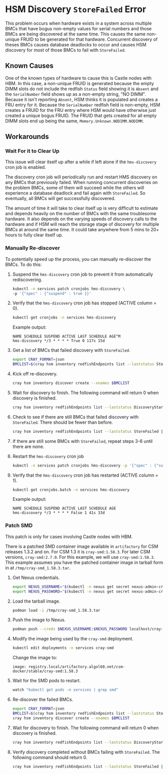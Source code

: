 # HSM Discovery `StoreFailed` Error

This problem occurs when hardware exists in a system across multiple BMCs that have bogus non-empty values for serial numbers and those BMCs are being discovered at the same time. This causes the same non-unique FRUID to be generated for that hardware.
Concurrent discovery of theses BMCs causes database deadlocks to occur and causes HSM discovery for most of those BMCs to fail with `StoreFailed`.

## Known Causes

One of the known types of hardware to cause this is Castle nodes with HBM.
In this case, a non-unique FRUID is generated because the empty DIMM slots do not include the redfish `Status` field showing it is `Absent` and the `SerialNumber` field shows up as a non-empty string, "NO DIMM".
Because it isn't reporting `Absent`, HSM thinks it is populated and creates a FRU entry for it.
Because the `SerialNumber` redfish field is non-empty, HSM creates a FRUID for the FRU entry where HSM would have otherwise just created a unique bogus FRUID.
The FRUID that gets created for all empty DIMM slots end up being the same, `Memory.Unknown.NODIMM.NODIMM`.

## Workarounds

### Wait For it to Clear Up

This issue will clear itself up after a while if left alone if the `hms-discovery` cron job is enabled.

The discovery cron job will periodically run and restart HMS discovery on any BMCs that previously failed.
When running concurrent discoveries on the problem BMCs, some of them will succeed while the others will experience a database deadlock and fail again with `StoreFailed`. So eventually, all BMCs will get successfully discovered.

The amount of time it will take to clear itself up is very difficult to estimate and depends heavily on the number of BMCs with the same troublesome hardware.
It also depends on the varying speeds of discovery calls to the hardware and if HSM will reach the storage stage of discovery for multiple BMCs at around the same time. It could take anywhere from 5 mins to 20+ hours to fully clear itself up.

### Manually Re-discover

To potentially speed up the process, you can manually re-discover the BMCs. To do this:

1. Suspend the `hms-discovery` cron job to prevent it from automatically rediscovering.

    ```bash
    kubectl -n services patch cronjobs hms-discovery \
    -p '{"spec" : {"suspend" : true }}'
    ```

2. Verify that the `hms-discovery` cron job has stopped (ACTIVE column = 0).

    ```bash
    kubectl get cronjobs -n services hms-discovery
    ```

    Example output:

    ```text
    NAME SCHEDULE SUSPEND ACTIVE LAST SCHEDULE AGE^M
    hms-discovery */3 * * * * True 0 117s 15d
    ```

3. Get a list of BMCs that failed discovery with `StoreFailed`.

    ```bash
    export CRAY_FORMAT=json
    BMCLIST=$(cray hsm inventory redfishEndpoints list --laststatus StoreFailed | jq .RedfishEndpoints[].ID -r | tr '\n' ',' | sed 's/.$//')
    ```

4. Kick off re-discovery.

    ```bash
    cray hsm inventory discover create --xnames $BMCLIST
    ```

5. Wait for discovery to finish. The following command will return 0 when discovery is finished.

    ```bash
    cray hsm inventory redfishEndpoints list --laststatus DiscoveryStarted | grep -c LastDiscoveryStatus
    ```

6. Check to see if there are still BMCs that failed discovery with `StoreFailed`. There should be fewer than before.

    ```bash
    cray hsm inventory redfishEndpoints list --laststatus StoreFailed | grep -c LastDiscoveryStatus
    ```

7. If there are still some BMCs with `StoreFailed`, repeat steps 3-6 until there are none.

8. Restart the `hms-discovery` cron job

    ```bash
    kubectl -n services patch cronjobs hms-discovery -p '{"spec" : {"suspend" : false }}'
    ```

9. Verify that the `hms-discovery` cron job has restarted (ACTIVE column = 1).

    ```bash
    kubectl get cronjobs.batch -n services hms-discovery
    ```

    Example output:

    ```text
    NAME SCHEDULE SUSPEND ACTIVE LAST SCHEDULE AGE
    hms-discovery */3 * * * * False 1 41s 33d
    ```

### Patch SMD

This patch is only for cases involving Castle nodes with HBM.

There is a patched SMD container image available in `artifactory` for CSM releases 1.3.2 and on. For CSM 1.3 it is `cray-smd:1.58.3`. For later CSM versions, `cray-smd:2.7.0`. For this example, we will use `cray-smd:1.58.3`.
This example assumes you have the patched container image in tarball form in at `/tmp/cray-smd_1.58.3.tar`.

1. Get Nexus credentials.

    ```bash
    export NEXUS_USERNAME="$(kubectl -n nexus get secret nexus-admin-credential --template {{.data.username}} | base64 -d)"
    export NEXUS_PASSWORD="$(kubectl -n nexus get secret nexus-admin-credential --template {{.data.password}} | base64 -d)"
    ```

2. Load the tarball image.

    ```bash
    podman load -i /tmp/cray-smd_1.58.3.tar
    ```

3. Push the image to Nexus.

    ```bash
    podman push --creds $NEXUS_USERNAME:$NEXUS_PASSWORD localhost/cray-smd:1.58.3 docker://registry.local/artifactory.algol60.net/csm-docker/stable/cray-smd:1.58.3
    ```

4. Modify the image being used by the `cray-smd` deployment.

    ```bash
    kubectl edit deployments -n services cray-smd
    ```

    Change the image to:

    ```text
    image: registry.local/artifactory.algol60.net/csm-docker/stable/cray-smd:1.58.3
    ```

5. Wait for the SMD pods to restart.

    ```bash
    watch "kubectl get pods -n services | grep smd"
    ```

6. Re-discover the failed BMCs.

    ```bash
    export CRAY_FORMAT=json
    BMCLIST=$(cray hsm inventory redfishEndpoints list --laststatus StoreFailed | jq .RedfishEndpoints[].ID -r | tr '\n' ',' | sed 's/.$//')
    cray hsm inventory discover create --xnames $BMCLIST
    ```

7. Wait for discovery to finish. The following command will return 0 when discovery is finished.

    ```bash
    cray hsm inventory redfishEndpoints list --laststatus DiscoveryStarted | grep -c LastDiscoveryStatus
    ```

8. Verify discovery completed without BMCs failing with `StoreFailed`. The following command should return 0.

    ```bash
    cray hsm inventory redfishEndpoints list --laststatus StoreFailed | grep -c LastDiscoveryStatus
    ```
